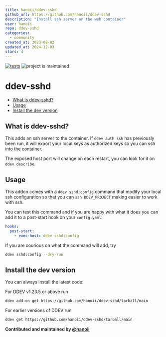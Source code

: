 ```yaml
---
title: hanoii/ddev-sshd
github_url: https://github.com/hanoii/ddev-sshd
description: "Install ssh server on the web container"
user: hanoii
repo: ddev-sshd
categories:
  - community
created_at: 2023-08-02
updated_at: 2024-12-03
stars: 4
---
```


[![tests](https://github.com/hanoii/ddev-sshd/actions/workflows/tests.yml/badge.svg)](https://github.com/hanoii/ddev-sshd/actions/workflows/tests.yml)
![project is maintained](https://img.shields.io/maintenance/yes/2024.svg)

# ddev-sshd <!-- omit in toc -->

<!-- toc -->

- [What is ddev-sshd?](#what-is-ddev-sshd)
- [Usage](#usage)
- [Install the dev version](#install-the-dev-version)

<!-- tocstop -->

## What is ddev-sshd?

This adds an ssh server to the container. If `ddev auth ssh` has previously been
run, it will export your local keys as authorized keys so you can ssh into the
container.

The exposed host port will change on each restart, you can look for it on
`ddev describe`.

## Usage

This addon comes with a `ddev sshd:config` command that modify your local ssh
configuration so that you can `ssh DDEV_PROJECT` making easier to work with ssh.

You can test this command and if you are happy with what it does you can add it
to a post-start hook on your `config.yaml`:

```yaml
hooks:
  post-start:
    - exec-host: ddev sshd:config
```

If you are courious on what the command will add, try

```sh
ddev sshd:config --dry-run
```

## Install the dev version

You can always install the latest code:

For DDEV v1.23.5 or above run

```sh
ddev add-on get https://github.com/hanoii/ddev-sshd/tarball/main
```

For earlier versions of DDEV run

```sh
ddev get https://github.com/hanoii/ddev-sshd/tarball/main
```

**Contributed and maintained by [@hanoii](https://github.com/hanoii)**

